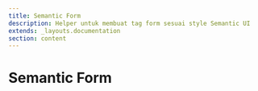 ```yaml
---
title: Semantic Form
description: Helper untuk membuat tag form sesuai style Semantic UI
extends: _layouts.documentation
section: content
---
```


# Semantic Form

